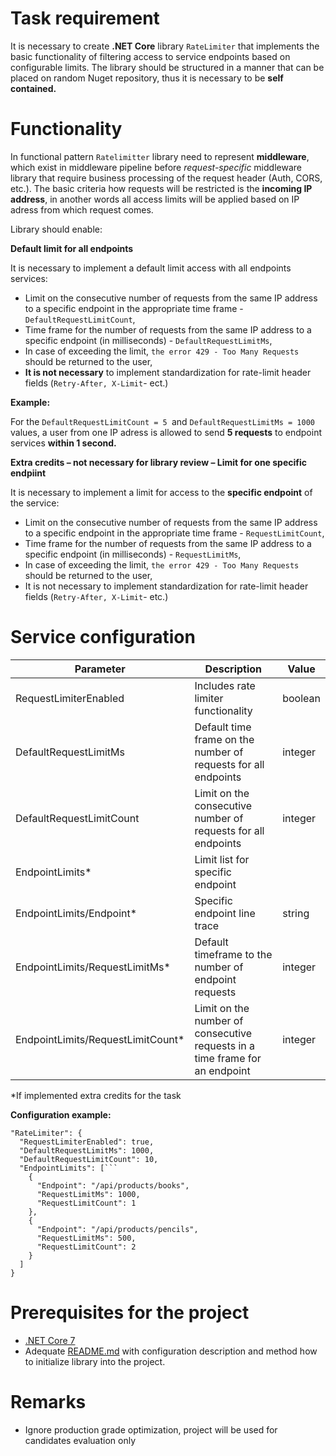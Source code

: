 # Task requirement

It is necessary to create **.NET Core** library `RateLimiter` that implements the basic functionality of filtering access to service endpoints based on configurable limits.
The library should be structured in a manner that can be placed on random Nuget repository, thus it is necessary to be **self contained.**

# Functionality

In functional pattern `Ratelimitter` library need to represent **middleware**, which exist in middleware pipeline before *request-specific* middleware library that require business processing of the request header (Auth, CORS, etc.). 
The basic criteria how requests will be restricted is the **incoming IP address**, in another words all access limits will be applied based on IP adress from which request comes.

Library should enable:

**Default limit for all endpoints**

It is necessary to implement a default limit access with all endpoints services:

- Limit on the consecutive number of requests from the same IP address to a specific endpoint in the appropriate time frame - `DefaultRequestLimitCount`,
- Time frame for the number of requests from the same IP address to a specific endpoint (in milliseconds) - `DefaultRequestLimitMs`,
- In case of exceeding the limit, `the error 429 - Too Many Requests` should be returned to the user,
- **It is not necessary** to implement standardization for rate-limit header fields (`Retry-After, X-Limit`- ect.)

**Example:**

For the  `DefaultRequestLimitCount = 5 `and `DefaultRequestLimitMs = 1000` values, a user from one IP adress is allowed to send **5 requests** to endpoint services **within 1 second.**

**Extra credits – not necessary for library review – Limit for one specific endpiint**

It is necessary to implement a limit for access to the **specific endpoint** of the service:

- Limit on the consecutive number of requests from the same IP address to a specific endpoint in the appropriate time frame - `RequestLimitCount`,
- Time frame for the number of requests from the same IP address to a specific endpoint (in milliseconds) - `RequestLimitMs`,
- In case of exceeding the limit, `the error 429 - Too Many Requests` should be returned to the user,
- It is not necessary to implement standardization for rate-limit header fields (`Retry-After, X-Limit`- etc.)

# Service configuration

|Parameter|	Description|	Value|
|---------| -----------|----------|
|RequestLimiterEnabled|	Includes rate limiter functionality|	boolean|
|DefaultRequestLimitMs| Default time frame on the number of requests for all endpoints|integer|
|DefaultRequestLimitCount|Limit on the consecutive number of requests for all endpoints|integer|	
| EndpointLimits*|	Limit list for specific endpoint |	
EndpointLimits/Endpoint*|	Specific endpoint line trace|	string
EndpointLimits/RequestLimitMs*|	Default timeframe to the number of endpoint requests| integer|
EndpointLimits/RequestLimitCount*|Limit on the number of consecutive requests in a time frame for an endpoint | integer|

*If implemented extra credits for the task
  
**Configuration example:**

```
"RateLimiter": {
  "RequestLimiterEnabled": true,
  "DefaultRequestLimitMs": 1000,
  "DefaultRequestLimitCount": 10,
  "EndpointLimits": [```
    {
      "Endpoint": "/api/products/books",
      "RequestLimitMs": 1000,
      "RequestLimitCount": 1
    },
    {
      "Endpoint": "/api/products/pencils",
      "RequestLimitMs": 500,
      "RequestLimitCount": 2
    }
  ]
} 
```

# Prerequisites for the project
- [.NET Core 7](https://dotnet.microsoft.com/en-us/download/dotnet/7.0)
- Adequate [README.md](https://github.com/Ripley07/BE-Recruiting-Rate-limiter-English-version/blob/main/Readme.md) with configuration description and method how to initialize library into the project. 

# Remarks
- Ignore production grade optimization, project will be used for candidates evaluation only

